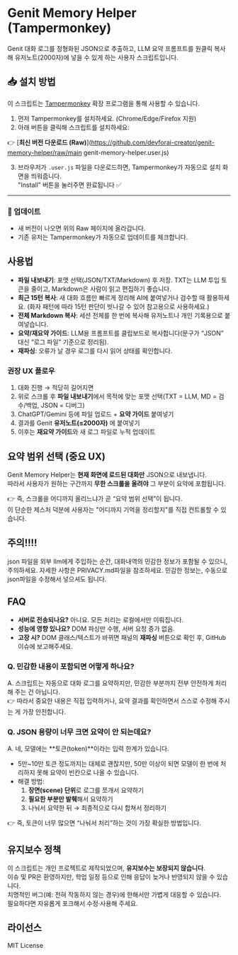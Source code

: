 # Genit Memory Helper (Tampermonkey)

Genit 대화 로그를 정형화된 JSON으로 추출하고, LLM 요약 프롬프트를 원클릭 복사해 유저노트(2000자)에 넣을 수 있게 하는 사용자 스크립트입니다.

## 📥 설치 방법

이 스크립트는 [Tampermonkey](https://www.tampermonkey.net/) 확장 프로그램을 통해 사용할 수 있습니다.

1. 먼저 Tampermonkey를 설치하세요. (Chrome/Edge/Firefox 지원)
2. 아래 버튼을 클릭해 스크립트를 설치하세요:

👉 [**최신 버전 다운로드 (Raw)**](https://github.com/devforai-creator/genit-memory-helper/raw/main genit-memory-helper.user.js)


3. 브라우저가 `.user.js` 파일을 다운로드하면, Tampermonkey가 자동으로 설치 화면을 띄워줍니다.  
   "Install" 버튼을 눌러주면 완료됩니다 ✅

---

### 🔄 업데이트
- 새 버전이 나오면 위의 Raw 페이지에 올라갑니다.  
- 기존 유저는 Tampermonkey가 자동으로 업데이트를 체크합니다.  



## 사용법
- **파일 내보내기**: 포맷 선택(JSON/TXT/Markdown) 후 저장. TXT는 LLM 투입 토큰을 줄이고, Markdown은 사람이 읽고 편집하기 좋습니다.
- **최근 15턴 복사**: 새 대화 흐름만 빠르게 정리해 AI에 붙여넣거나 검수할 때 활용하세요. (화자 패턴에 따라 15턴 판단이 빗나갈 수 있어 참고용으로 사용하세요.)
- **전체 Markdown 복사**: 세션 전체를 한 번에 복사해 유저노트나 개인 기록용으로 붙여넣습니다.
- **요약/재요약 가이드**: LLM용 프롬프트를 클립보드로 복사합니다(문구가 “JSON” 대신 “로그 파일” 기준으로 정리됨).
- **재파싱**: 오류가 날 경우 로그를 다시 읽어 상태를 확인합니다.

### 권장 UX 플로우
1. 대화 진행 → 적당히 길어지면  
2. 위로 스크롤 후 **파일 내보내기**에서 목적에 맞는 포맷 선택(TXT = LLM, MD = 검수/백업, JSON = 디버그)  
3. ChatGPT/Gemini 등에 파일 업로드 + **요약 가이드** 붙여넣기  
4. 결과를 Genit **유저노트(≤2000자)** 에 붙여넣기  
5. 이후는 **재요약 가이드**와 새 로그 파일로 누적 업데이트

## 요약 범위 선택 (중요 UX)
Genit Memory Helper는 **현재 화면에 로드된 대화만** JSON으로 내보냅니다.  
따라서 사용자가 원하는 구간까지 **무한 스크롤을 올려야** 그 부분이 요약에 포함됩니다.  

👉 즉, 스크롤을 어디까지 올리느냐가 곧 “요약 범위 선택”이 됩니다.  
이 단순한 제스처 덕분에 사용자는 "어디까지 기억을 정리할지"를 직접 컨트롤할 수 있습니다.

## 주의!!!!
json 파일을 외부 llm에게 주입하는 순간, 대화내역의 민감한 정보가 포함될 수 있으니, 주의하세요. 자세한 사항은 PRIVACY.md파일을 참조하세요. 민감한 정보는, 수동으로 json파일을 수정해서 넣으셔도 됩니다. 

## FAQ
- **서버로 전송되나요?** 아니요. 모든 처리는 로컬에서만 이뤄집니다.
- **성능에 영향 있나요?** DOM 파싱만 수행, 서버 요청 증가 없음.
- **고장 시?** DOM 클래스/텍스트가 바뀌면 패널의 **재파싱** 버튼으로 확인 후, GitHub 이슈에 보고해주세요.

### Q. 민감한 내용이 포함되면 어떻게 하나요?
A. 스크립트는 자동으로 대화 로그를 요약하지만, 민감한 부분까지 전부 안전하게 처리해 주는 건 아닙니다.  
👉 따라서 중요한 내용은 직접 입력하거나, 요약 결과를 확인하면서 스스로 수정해 주시는 게 가장 안전합니다.

### Q. JSON 용량이 너무 크면 요약이 안 되는데요?
A. 네, 모델에는 **토큰(token)**이라는 입력 한계가 있습니다.  
- 5만~10만 토큰 정도까지는 대체로 괜찮지만, 50만 이상이 되면 모델이 한 번에 처리하지 못해 요약이 빈칸으로 나올 수 있습니다.  
- 해결 방법:
  1. **장면(scene) 단위**로 로그를 쪼개서 요약하기  
  2. **필요한 부분만 발췌**해서 요약하기  
  3. 나눠서 요약한 뒤 → 최종적으로 다시 합쳐서 정리하기  

👉 즉, 토큰이 너무 많으면 “나눠서 처리”하는 것이 가장 확실한 방법입니다.

## 유지보수 정책
이 스크립트는 개인 프로젝트로 제작되었으며, **유지보수는 보장되지 않습니다**.  
이슈 및 PR은 환영하지만, 학업 일정 등으로 인해 응답이 늦거나 반영되지 않을 수 있습니다.  
치명적인 버그(예: 전혀 작동하지 않는 경우)에 한해서만 가볍게 대응할 수 있습니다.  
필요하다면 자유롭게 포크해서 수정·사용해 주세요.

## 라이선스
MIT License
